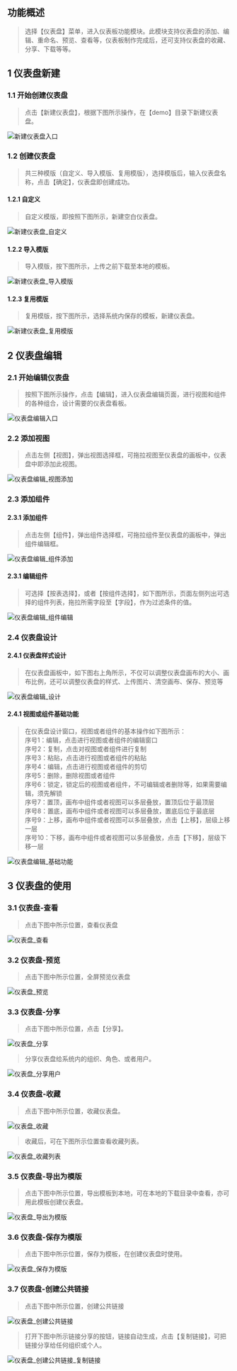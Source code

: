 ## 功能概述
> 选择【仪表盘】菜单，进入仪表板功能模块。此模块支持仪表盘的添加、编辑、重命名、预览、查看等，仪表板制作完成后，还可支持仪表盘的收藏、分享、下载等等。

## 1 仪表盘新建
### 1.1 开始创建仪表盘
> 点击【新建仪表盘】，根据下图所示操作，在【demo】目录下新建仪表盘。

![新建仪表盘入口](../img/dashboard_generation/新建仪表盘入口.png)
### 1.2 创建仪表盘
> 共三种模版（自定义、导入模版、复用模版），选择模版后，输入仪表盘名称，点击【确定】，仪表盘即创建成功。
#### 1.2.1 自定义
> 自定义模版，即按照下图所示，新建空白仪表盘。

![新建仪表盘_自定义](../img/dashboard_generation/新建仪表盘_自定义.png)
#### 1.2.2 导入模版
> 导入模版，按下图所示，上传之前下载至本地的模板。

![新建仪表盘_导入模版](../img/dashboard_generation/新建仪表盘_导入模版.png)
#### 1.2.3 复用模版
> 复用模版，按下图所示，选择系统内保存的模板，新建仪表盘。

![新建仪表盘_复用模版](../img/dashboard_generation/新建仪表盘_复用模版.png)
## 2 仪表盘编辑
### 2.1 开始编辑仪表盘
> 按照下图所示操作，点击【编辑】，进入仪表盘编辑页面，进行视图和组件的各种组合，设计需要的仪表盘看板。

![仪表盘编辑入口](../img/dashboard_generation/仪表盘编辑入口.png)
### 2.2 添加视图
> 点击左侧【视图】，弹出视图选择框，可拖拉视图至仪表盘的画板中，仪表盘中即添加此视图。

![仪表盘编辑_视图添加](../img/dashboard_generation/仪表盘编辑_视图添加.png)
### 2.3 添加组件
#### 2.3.1 添加组件
> 点击左侧【组件】，弹出组件选择框，可拖拉组件至仪表盘的画板中，弹出组件编辑框。

![仪表盘编辑_组件添加](../img/dashboard_generation/仪表盘编辑_组件添加.png)
#### 2.3.1 编辑组件
> 可选择【按表选择】，或者【按组件选择】，如下图所示，页面左侧列出可选择的组件列表，拖拉所需字段至【字段】，作为过滤条件的值。

![仪表盘编辑_组件编辑](../img/dashboard_generation/仪表盘编辑_组件编辑.png)
### 2.4 仪表盘设计
#### 2.4.1 仪表盘样式设计
> 在仪表盘画板中，如下图右上角所示，不仅可以调整仪表盘画布的大小、画布比例，还可以调整仪表盘的样式、上传图片、清空画布、保存、预览等

![仪表盘编辑_设计](../img/dashboard_generation/仪表盘编辑_设计.png)
#### 2.4.1 视图或组件基础功能
> 在仪表盘设计窗口，视图或者组件的基本操作如下图所示：</br>序号1：编辑，点击进行视图或者组件的编辑窗口</br>序号2：复制，点击对视图或者组件进行复制</br>序号3：粘贴，点击进行视图或者组件的粘贴</br>序号4：编辑，点击进行视图或者组件的剪切</br>序号5：删除，删除视图或者组件</br>序号6：锁定，锁定后的视图或者组件，不可编辑或者删除等，如果需要编辑，须先解锁</br>序号7：置顶，画布中组件或者视图可以多层叠放，置顶后位于最顶层</br>序号8：置底，画布中组件或者视图可以多层叠放，置底后位于最底层</br>序号9：上移，画布中组件或者视图可以多层叠放，点击【上移】，层级上移一层</br>序号10：下移，画布中组件或者视图可以多层叠放，点击【下移】，层级下移一层

![仪表盘编辑_基础功能](../img/dashboard_generation/仪表盘编辑_基础功能.png)
## 3 仪表盘的使用
### 3.1 仪表盘-查看
> 点击下图中所示位置，查看仪表盘

![仪表盘_查看](../img/dashboard_generation/仪表盘_查看.png)
### 3.2 仪表盘-预览
> 点击下图中所示位置，全屏预览仪表盘

![仪表盘_预览](../img/dashboard_generation/仪表盘_预览.png)
### 3.3 仪表盘-分享
> 点击下图中所示位置，点击【分享】。

![仪表盘_分享](../img/dashboard_generation/仪表盘_分享.png)
> 分享仪表盘给系统内的组织、角色、或者用户。
>
![仪表盘_分享用户](../img/dashboard_generation/仪表盘_分享用户.png)
### 3.4 仪表盘-收藏
> 点击下图中所示位置，收藏仪表盘。

![仪表盘_收藏](../img/dashboard_generation/仪表盘_收藏.png)
> 收藏后，可在下图所示位置查看收藏列表。

![仪表盘_收藏列表](../img/dashboard_generation/仪表盘_收藏列表.png)
### 3.5 仪表盘-导出为模版
> 点击下图中所示位置，导出模板到本地，可在本地的下载目录中查看，亦可用此模板创建仪表盘。

![仪表盘_导出为模版](../img/dashboard_generation/仪表盘_导出为模版.png)
### 3.6 仪表盘-保存为模版
> 点击下图中所示位置，保存为模板，在创建仪表盘时使用。

![仪表盘_保存为模版](../img/dashboard_generation/仪表盘_保存为模版.png)
### 3.7 仪表盘-创建公共链接
> 点击下图中所示位置，创建公共链接

![仪表盘_创建公共链接](../img/dashboard_generation/仪表盘_创建公共链接.png)
> 打开下图中所示链接分享的按钮，链接自动生成，点击【复制链接】，可把链接分享给任何组织或个人。

![仪表盘_创建公共链接_复制链接](../img/dashboard_generation/仪表盘_创建公共链接_复制链接.png)




